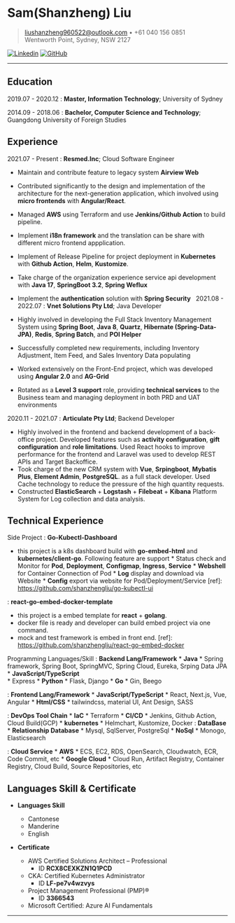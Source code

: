 Sam(Shanzheng) Liu
============

> <liushanzheng960522@outlook.com> • +61 040 156 0851\
> Wentworth Point, Sydney, NSW 2127


[![Linkedin](https://img.shields.io/badge/linkedin-%230077B5.svg?style=for-the-badge&logo=linkedin&logoColor=white)](https://www.linkedin.com/in/sam-shanzheng-l-993207179/)
[![GitHub](https://img.shields.io/badge/github-%23121011.svg?style=for-the-badge&logo=github&logoColor=white)](https://github.com/shanzhengliu)


----
Education
---------

2019.07 - 2020.12
:   **Master, Information Technology**; University of Sydney

2014.09 - 2018.06
:   **Bachelor, Computer Science and Technology**; Guangdong University of Foreign Studies

Experience
----------
2021.07 - Present
: **Resmed.Inc**; Cloud Software Engineer

* Maintain and contribute feature to legacy system **Airview Web** 
&nbsp;
* Contributed significantly to the design and implementation of the architecture for the next-generation application, which involved using **micro frontends** with **Angular/React**.
&nbsp;
* Managed **AWS** using Terraform and use **Jenkins/Github Action** to build pipeline.
&nbsp;
* Implement **i18n framework** and the translation can be share with different micro frontend appplication.
&nbsp;
* Implement of Release Pipeline for project deployment in **Kubernetes** with **Github Action**, **Helm**, **Kustomize**.
&nbsp;
* Take charge of the organization experience service api development with **Java 17**, **SpringBoot 3.2**, **Spring Weflux**
&nbsp;
* Implement the **authentication** solution with **Spring Security**
&nbsp;
2021.08 - 2022.07
: **Vnet Solutions Pty Ltd**; Java Developer

* Highly involved in developing the Full Stack Inventory Management System using **Spring Boot**, **Java 8**, **Quartz**, **Hibernate (Spring-Data-JPA)**, **Redis**, **Spring Batch**, and **POI Helper**
&nbsp;
* Successfully completed new requirements, including Inventory Adjustment, Item Feed, and Sales Inventory Data populating
&nbsp;
* Worked extensively on the Front-End project, which was developed using **Angular 2.0** and **AG-Grid**
&nbsp;
* Rotated as a **Level 3 support** role, providing **technical services** to the Business team and managing deployment in both PRD and UAT environments
&nbsp;

2020.11 - 2021.07
: **Articulate Pty Ltd**; Backend Developer

* Highly involved in the frontend and backend development of a back-office project. Developed features such as **activity configuration**, **gift configuration** and **role limitations**. Used React hooks to improve performance for the frontend and Laravel was used to develop REST APIs and Target Backoffice.
&nbsp;
* Took charge of the new CRM system with **Vue**, **Srpingboot**, **Mybatis Plus**, **Element Admin**, **PostgreSQL**. as a full stack developer. Used Cache technology to reduce the pressure of the high quantity requests.
&nbsp;
* Constructed **ElasticSearch** + **Logstash** + **Filebeat** + **Kibana** Platform System for Log collection and data analysis.


Technical Experience
--------------------

Side Project
: **Go-Kubectl-Dashboard**
   * this project is a k8s dashboard build with **go-embed-html** and **kubernetes/client-go**. 
   Following feature are support
    * Status check and Monitor for **Pod**, **Deployment**, **Configmap**, **Ingress**, **Service**
    * **Webshell** for Container Connection of Pod
    * **Log** display and download via Website
    * **Config** export via website for Pod/Deployment/Service
[ref]: https://github.com/shanzhengliu/go-kubectl-ui

: **react-go-embed-docker-template**
   * this project is a embed template for **react** + **golang**.
   * docker file is ready and developer can build embed project via one command.
   * mock and test framework is embed in front end.
[ref]: https://github.com/shanzhengliu/react-go-embed-docker 

Programming Languages/Skill
: **Backend Lang/Framework** 
    * **Java** 
      * Spring framework, Spring Boot, SpringMVC, Spring Cloud, Eureka, Srping Data JPA
    * **JavaScript/TypeScript**  
      * Express
    * **Python** 
      * Flask, Django
    * **Go** 
      * Gin, Beego

:   **Frontend Lang/Framework** 
    * **JavaScript/TypeScript** 
      * React, Next.js, Vue, Angular
    * **Html/CSS** 
      * tailwindcss, material UI, Ant Design, SASS

:   **DevOps Tool Chain** 
    * **IaC**
      * Terraform
    * **CI/CD**
      * Jenkins, Github Action, Cloud Build(GCP)
    * **kubernetes**
      * Helmchart, Kustomize, Docker
:   **DataBase**
    * **Relationship Database**
      *  Mysql, SqlServer, PostgreSql
    * **NoSql**
      * Monogo, Elasticsearch

:   **Cloud Service**
    * **AWS**
      * ECS, EC2, RDS, OpenSearch, Cloudwatch, ECR, Code Commit, etc
    * **Google Cloud**
      * Cloud Run, Artifact Registry, Container Registry, Cloud Build, Source Repositories, etc

Languages Skill & Certificate
----------------------------------------
*  **Languages Skill**
     * Cantonese
     * Manderine
     * English

* **Certificate**
    * AWS Certified Solutions Architect – Professional
      * ID **RCX8CEXKZN1Q1PCD**
    * CKA: Certified Kubernetes Administrator
      * ID **LF-pe7v4wzvys**
    * Project Management Professional (PMP)®
      * ID **3366543**
    * Microsoft Certified: Azure AI Fundamentals
----

